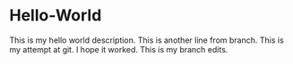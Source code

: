 # Hello-World
This is my hello world description.
This is another line from branch.
This is my attempt at git. I hope it worked.
This is my branch edits.
